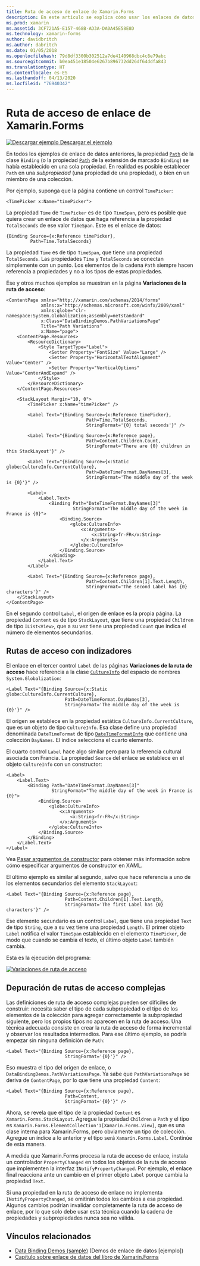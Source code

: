 ```yaml
---
title: Ruta de acceso de enlace de Xamarin.Forms
description: En este artículo se explica cómo usar los enlaces de datos de Xamarin.Forms para acceder a subpropiedades y miembros de colección con la propiedad Path de la clase Binding.
ms.prod: xamarin
ms.assetid: 3CF721A5-E157-468B-AD3A-DA0A45E58E8D
ms.technology: xamarin-forms
author: davidbritch
ms.author: dabritch
ms.date: 01/05/2018
ms.openlocfilehash: 79d8df3300b302512a7de4140968dbc4c8e79abc
ms.sourcegitcommit: b0ea451e18504e6267b896732dd26df64ddfa843
ms.translationtype: HT
ms.contentlocale: es-ES
ms.lasthandoff: 04/13/2020
ms.locfileid: "76940342"
---
```

# <a name="xamarinforms-binding-path"></a>Ruta de acceso de enlace de Xamarin.Forms

[![Descargar ejemplo](~/media/shared/download.png) Descargar el ejemplo](https://docs.microsoft.com/samples/xamarin/xamarin-forms-samples/databindingdemos)

En todos los ejemplos de enlace de datos anteriores, la propiedad [`Path`](xref:Xamarin.Forms.Binding.Path) de la clase `Binding` (o la propiedad [`Path`](xref:Xamarin.Forms.Xaml.BindingExtension.Path) de la extensión de marcado `Binding`) se había establecido en una sola propiedad. En realidad es posible establecer `Path` en una *subpropiedad* (una propiedad de una propiedad), o bien en un miembro de una colección.

Por ejemplo, suponga que la página contiene un control `TimePicker`:

```xaml
<TimePicker x:Name="timePicker">
```

La propiedad `Time` de `TimePicker` es de tipo `TimeSpan`, pero es posible que quiera crear un enlace de datos que haga referencia a la propiedad `TotalSeconds` de ese valor `TimeSpan`. Este es el enlace de datos:

```xaml
{Binding Source={x:Reference timePicker},
         Path=Time.TotalSeconds}
```

La propiedad `Time` es de tipo `TimeSpan`, que tiene una propiedad `TotalSeconds`. Las propiedades `Time` y `TotalSeconds` se conectan simplemente con un punto. Los elementos de la cadena `Path` siempre hacen referencia a propiedades y no a los tipos de estas propiedades.

Ese y otros muchos ejemplos se muestran en la página **Variaciones de la ruta de acceso**:

```xaml
<ContentPage xmlns="http://xamarin.com/schemas/2014/forms"
             xmlns:x="http://schemas.microsoft.com/winfx/2009/xaml"
             xmlns:globe="clr-namespace:System.Globalization;assembly=netstandard"
             x:Class="DataBindingDemos.PathVariationsPage"
             Title="Path Variations"
             x:Name="page">
    <ContentPage.Resources>
        <ResourceDictionary>
            <Style TargetType="Label">
                <Setter Property="FontSize" Value="Large" />
                <Setter Property="HorizontalTextAlignment" Value="Center" />
                <Setter Property="VerticalOptions" Value="CenterAndExpand" />
            </Style>
        </ResourceDictionary>
    </ContentPage.Resources>

    <StackLayout Margin="10, 0">
        <TimePicker x:Name="timePicker" />

        <Label Text="{Binding Source={x:Reference timePicker},
                              Path=Time.TotalSeconds,
                              StringFormat='{0} total seconds'}" />

        <Label Text="{Binding Source={x:Reference page},
                              Path=Content.Children.Count,
                              StringFormat='There are {0} children in this StackLayout'}" />

        <Label Text="{Binding Source={x:Static globe:CultureInfo.CurrentCulture},
                              Path=DateTimeFormat.DayNames[3],
                              StringFormat='The middle day of the week is {0}'}" />

        <Label>
            <Label.Text>
                <Binding Path="DateTimeFormat.DayNames[3]"
                         StringFormat="The middle day of the week in France is {0}">
                    <Binding.Source>
                        <globe:CultureInfo>
                            <x:Arguments>
                                <x:String>fr-FR</x:String>
                            </x:Arguments>
                        </globe:CultureInfo>
                    </Binding.Source>
                </Binding>
            </Label.Text>
        </Label>

        <Label Text="{Binding Source={x:Reference page},
                              Path=Content.Children[1].Text.Length,
                              StringFormat='The second Label has {0} characters'}" />
    </StackLayout>
</ContentPage>
```

En el segundo control `Label`, el origen de enlace es la propia página. La propiedad `Content` es de tipo `StackLayout`, que tiene una propiedad `Children` de tipo `IList<View>`, que a su vez tiene una propiedad `Count` que indica el número de elementos secundarios.

## <a name="paths-with-indexers"></a>Rutas de acceso con indizadores

El enlace en el tercer control `Label` de las páginas **Variaciones de la ruta de acceso** hace referencia a la clase [`CultureInfo`](xref:System.Globalization.CultureInfo) del espacio de nombres `System.Globalization`:

```xaml
<Label Text="{Binding Source={x:Static globe:CultureInfo.CurrentCulture},
                      Path=DateTimeFormat.DayNames[3],
                      StringFormat='The middle day of the week is {0}'}" />
```

El origen se establece en la propiedad estática `CultureInfo.CurrentCulture`, que es un objeto de tipo `CultureInfo`. Esa clase define una propiedad denominada `DateTimeFormat` de tipo [`DateTimeFormatInfo`](xref:System.Globalization.DateTimeFormatInfo) que contiene una colección `DayNames`. El índice selecciona el cuarto elemento.

El cuarto control `Label` hace algo similar pero para la referencia cultural asociada con Francia. La propiedad `Source` del enlace se establece en el objeto `CultureInfo` con un constructor:

```xaml
<Label>
    <Label.Text>
        <Binding Path="DateTimeFormat.DayNames[3]"
                 StringFormat="The middle day of the week in France is {0}">
            <Binding.Source>
                <globe:CultureInfo>
                    <x:Arguments>
                        <x:String>fr-FR</x:String>
                    </x:Arguments>
                </globe:CultureInfo>
            </Binding.Source>
        </Binding>
    </Label.Text>
</Label>
```

Vea [Pasar argumentos de constructor](~/xamarin-forms/xaml/passing-arguments.md#constructor_arguments) para obtener más información sobre cómo especificar argumentos de constructor en XAML.

El último ejemplo es similar al segundo, salvo que hace referencia a uno de los elementos secundarios del elemento `StackLayout`:

```xaml
<Label Text="{Binding Source={x:Reference page},
                      Path=Content.Children[1].Text.Length,
                      StringFormat='The first Label has {0} characters'}" />
```

Ese elemento secundario es un control `Label`, que tiene una propiedad `Text` de tipo `String`, que a su vez tiene una propiedad `Length`. El primer objeto `Label` notifica el valor `TimeSpan` establecido en el elemento `TimePicker`, de modo que cuando se cambia el texto, el último objeto `Label` también cambia.

Esta es la ejecución del programa:

[![Variaciones de ruta de acceso](binding-path-images/pathvariations-small.png "Variaciones de ruta de acceso")](binding-path-images/pathvariations-large.png#lightbox "Variaciones de ruta de acceso")

## <a name="debugging-complex-paths"></a>Depuración de rutas de acceso complejas

Las definiciones de ruta de acceso complejas pueden ser difíciles de construir: necesita saber el tipo de cada subpropiedad o el tipo de los elementos de la colección para agregar correctamente la subpropiedad siguiente, pero los propios tipos no aparecen en la ruta de acceso. Una técnica adecuada consiste en crear la ruta de acceso de forma incremental y observar los resultados intermedios. Para ese último ejemplo, se podría empezar sin ninguna definición de `Path`:

```xaml
<Label Text="{Binding Source={x:Reference page},
                      StringFormat='{0}'}" />
```

Eso muestra el tipo del origen de enlace, o `DataBindingDemos.PathVariationsPage`. Ya sabe que `PathVariationsPage` se deriva de `ContentPage`, por lo que tiene una propiedad `Content`:

```xaml
<Label Text="{Binding Source={x:Reference page},
                      Path=Content,
                      StringFormat='{0}'}" />
```

Ahora, se revela que el tipo de la propiedad `Content` es `Xamarin.Forms.StackLayout`. Agregue la propiedad `Children` a `Path` y el tipo es `Xamarin.Forms.ElementCollection'1[Xamarin.Forms.View]`, que es una clase interna para Xamarin.Forms, pero obviamente un tipo de colección. Agregue un índice a lo anterior y el tipo será `Xamarin.Forms.Label`. Continúe de esta manera.

A medida que Xamarin.Forms procesa la ruta de acceso de enlace, instala un controlador `PropertyChanged` en todos los objetos de la ruta de acceso que implementen la interfaz `INotifyPropertyChanged`. Por ejemplo, el enlace final reacciona ante un cambio en el primer objeto `Label` porque cambia la propiedad `Text`.

Si una propiedad en la ruta de acceso de enlace no implementa `INotifyPropertyChanged`, se omitirán todos los cambios a esa propiedad. Algunos cambios podrían invalidar completamente la ruta de acceso de enlace, por lo que solo debe usar esta técnica cuando la cadena de propiedades y subpropiedades nunca sea no válida.

## <a name="related-links"></a>Vínculos relacionados

- [Data Binding Demos (sample)](https://docs.microsoft.com/samples/xamarin/xamarin-forms-samples/databindingdemos) (Demos de enlace de datos [ejemplo])
- [Capítulo sobre enlace de datos del libro de Xamarin.Forms](~/xamarin-forms/creating-mobile-apps-xamarin-forms/summaries/chapter16.md)
